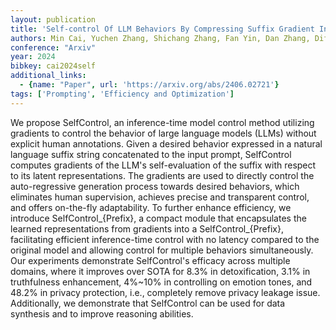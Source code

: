 ```yaml
---
layout: publication
title: 'Self-control Of LLM Behaviors By Compressing Suffix Gradient Into Prefix Controller'
authors: Min Cai, Yuchen Zhang, Shichang Zhang, Fan Yin, Dan Zhang, Difan Zou, Yisong Yue, Ziniu Hu
conference: "Arxiv"
year: 2024
bibkey: cai2024self
additional_links:
  - {name: "Paper", url: 'https://arxiv.org/abs/2406.02721'}
tags: ['Prompting', 'Efficiency and Optimization']
---
```

We propose SelfControl, an inference-time model control method utilizing
gradients to control the behavior of large language models (LLMs) without
explicit human annotations. Given a desired behavior expressed in a natural
language suffix string concatenated to the input prompt, SelfControl computes
gradients of the LLM's self-evaluation of the suffix with respect to its latent
representations. The gradients are used to directly control the auto-regressive
generation process towards desired behaviors, which eliminates human
supervision, achieves precise and transparent control, and offers on-the-fly
adaptability. To further enhance efficiency, we introduce SelfControl_\{Prefix\},
a compact module that encapsulates the learned representations from gradients
into a SelfControl_\{Prefix\}, facilitating efficient inference-time control with
no latency compared to the original model and allowing control for multiple
behaviors simultaneously. Our experiments demonstrate SelfControl's efficacy
across multiple domains, where it improves over SOTA for 8.3% in
detoxification, 3.1% in truthfulness enhancement, 4%~10% in controlling on
emotion tones, and 48.2% in privacy protection, i.e., completely remove privacy
leakage issue. Additionally, we demonstrate that SelfControl can be used for
data synthesis and to improve reasoning abilities.
